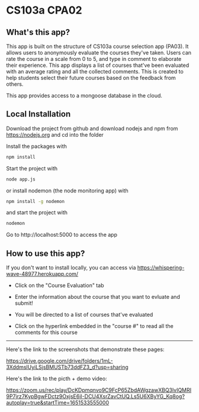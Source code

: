 # CS103a CPA02

## What's this app? 
This app is built on the structure of CS103a course selection app (PA03). It allows users to anonymously evaluate the courses they've taken. Users can rate the course in a scale from 0 to 5, and type in comment to elaborate their experience. This app displays a list of courses that've been evaluated with an average rating and all the collected comments. This is created to help students select their future courses based on the feedback from others. 

This app provides access to a mongoose database in the cloud.

## Local Installation
Download the project from github and download nodejs and npm from https://nodejs.org
and cd into the folder

Install the packages with
``` bash
npm install
```
Start the project with
``` bash
node app.js
```
or install nodemon (the node monitoring app) with
``` bash
npm install -g nodemon
```
and start the project with
``` bash
nodemon
```
Go to http://localhost:5000 to access the app

## How to use this app? 
If you don't want to install locally, you can access via https://whispering-wave-48977.herokuapp.com/ 

* Click on the "Course Evaluation" tab

* Enter the information about the course that you want to evluate and submit!

* You will be directed to a list of courses that've evaluated

* Click on the hyperlink embedded in the "course #" to read all the comments for this course

___________________________________________________________________________________________

Here's the link to the screenshots that demonstrate these pages: 

https://drive.google.com/drive/folders/1mL-3XddmslUyiLSjsBMUSTb73ddFZ3_d?usp=sharing

Here's the link to the picth + demo video: 

https://zoom.us/rec/play/DcKDpmqnvo9C9FcP65ZbdAWgzawXBQ3lvIQMRI9P7jrz7KypBgwFDctz9OxjsE6iI-DCU4XsrZavCtUQ.Ls5U6XByYG_Kq8og?autoplay=true&startTime=1651533555000
